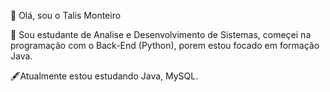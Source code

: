 :wave: Olá, sou o Talis Monteiro


:scroll: Sou estudante de Analise e Desenvolvimento de Sistemas, começei na programação com o Back-End (Python), porem estou focado em formação Java.

:fountain_pen:Atualmente estou estudando Java, MySQL.

